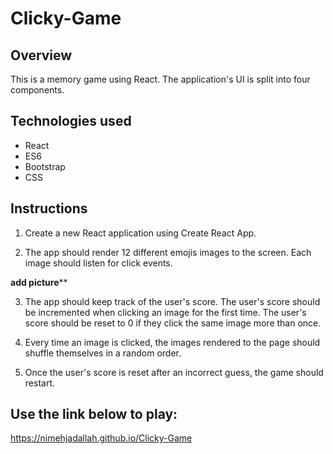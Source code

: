 # Clicky-Game

## Overview

This is a memory game using React. The application's UI is split into four components.

## Technologies used

* React
* ES6
* Bootstrap
* CSS


## Instructions

1. Create a new React application using Create React App.

2. The app should render 12 different emojis images to the screen. Each image should listen for click events.

******add picture********

3. The app should keep track of the user's score. The user's score should be incremented when clicking an image for the first time. The user's score should be reset to 0 if they click the same image more than once.

4. Every time an image is clicked, the images rendered to the page should shuffle themselves in a random order.

5. Once the user's score is reset after an incorrect guess, the game should restart.


## Use the link below to play:
https://nimehjadallah.github.io/Clicky-Game
